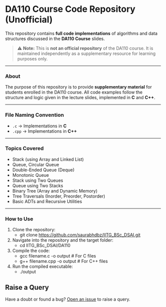# DA110 Course Code Repository (Unofficial)

This repository contains **full code implementations** of algorithms and data structures discussed in the **DA110 Course** slides.

> ⚠️ **Note:** This is **not an official repository** of the DA110 course. It is maintained independently as a supplementary resource for learning purposes only.

---

### About

The purpose of this repository is to provide **supplementary material** for students enrolled in the DA110 course. All code examples follow the structure and logic given in the lecture slides, implemented in **C** and **C++**.

---

### File Naming Convention

- `.c` → Implementations in **C**
- `.cpp` → Implementations in **C++**

---

### Topics Covered

- Stack (using Array and Linked List)
- Queue, Circular Queue
- Double-Ended Queue (Deque)
- Monotonic Queue
- Stack using Two Queues
- Queue using Two Stacks
- Binary Tree (Array and Dynamic Memory)
- Tree Traversals (Inorder, Preorder, Postorder)
- Basic ADTs and Recursive Utilities

---

### How to Use

1. Clone the repository:
   - git clone https://github.com/saurabhdbz/IITG_BSc_DSAI.git
2. Navigate into the repository and the target folder:
   - cd IITG_BSc_DSAI/DA110
3. Compile the code:
   - gcc filename.c -o output      # For C files
   - g++ filename.cpp -o output    # For C++ files
4. Run the compiled executable:
   - ./output
## Raise a Query

Have a doubt or found a bug? [Open an issue](https://github.com/saurabhdbz/IITG_BSc_DSAI/issues/new) to raise a query.

